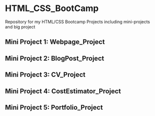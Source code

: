 # HTML_CSS_BootCamp
Repository for my HTML/CSS Bootcamp Projects including mini-projects and big project

## Mini Project 1: Webpage_Project

## Mini Project 2: BlogPost_Project

## Mini Project 3: CV_Project

## Mini Project 4: CostEstimator_Project

## Mini Project 5: Portfolio_Project

